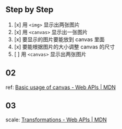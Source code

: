 ## Step by Step

1. [x] 用 `<img>` 显示出两张图片
2. [x] 用 `<canvas>` 显示出一张图片
3. [x] 要显示的图片要能放到 canvas 里面
4. [x] 要能根据图片的大小调整 canvas 的尺寸
5. [ ] 用 `<canvas>` 显示出两张图片

## 02

ref: [Basic usage of canvas - Web APIs | MDN](https://developer.mozilla.org/en-US/docs/Web/API/Canvas_API/Tutorial/Basic_usage)

## 03

scale: [Transformations - Web APIs | MDN](https://developer.mozilla.org/en-US/docs/Web/API/Canvas_API/Tutorial/Transformations)

